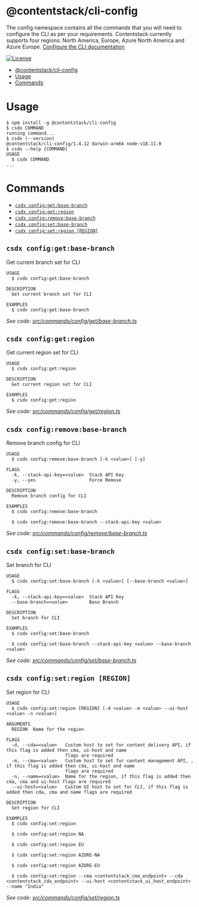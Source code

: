 # @contentstack/cli-config

The config namespace contains all the commands that you will need to configure the CLI as per your requirements. Contentstack currently supports four regions: North America, Europe, Azure North America and Azure Europe. [Configure the CLI documentation](https://www.contentstack.com/docs/developers/cli/configure-the-cli)

[![License](https://img.shields.io/npm/l/@contentstack/cli)](https://github.com/contentstack/cli/blob/main/LICENSE)

<!-- toc -->
* [@contentstack/cli-config](#contentstackcli-config)
* [Usage](#usage)
* [Commands](#commands)
<!-- tocstop -->

# Usage

<!-- usage -->
```sh-session
$ npm install -g @contentstack/cli-config
$ csdx COMMAND
running command...
$ csdx (--version)
@contentstack/cli-config/1.4.12 darwin-arm64 node-v18.11.0
$ csdx --help [COMMAND]
USAGE
  $ csdx COMMAND
...
```
<!-- usagestop -->

# Commands

<!-- commands -->
* [`csdx config:get:base-branch`](#csdx-configgetbase-branch)
* [`csdx config:get:region`](#csdx-configgetregion)
* [`csdx config:remove:base-branch`](#csdx-configremovebase-branch)
* [`csdx config:set:base-branch`](#csdx-configsetbase-branch)
* [`csdx config:set:region [REGION]`](#csdx-configsetregion-region)

## `csdx config:get:base-branch`

Get current branch set for CLI

```
USAGE
  $ csdx config:get:base-branch

DESCRIPTION
  Get current branch set for CLI

EXAMPLES
  $ csdx config:get:base-branch
```

_See code: [src/commands/config/get/base-branch.ts](https://github.com/contentstack/cli/blob/main/packages/contentstack-config/src/commands/config/get/base-branch.ts)_

## `csdx config:get:region`

Get current region set for CLI

```
USAGE
  $ csdx config:get:region

DESCRIPTION
  Get current region set for CLI

EXAMPLES
  $ csdx config:get:region
```

_See code: [src/commands/config/get/region.ts](https://github.com/contentstack/cli/blob/main/packages/contentstack-config/src/commands/config/get/region.ts)_

## `csdx config:remove:base-branch`

Remove branch config for CLI

```
USAGE
  $ csdx config:remove:base-branch [-k <value>] [-y]

FLAGS
  -k, --stack-api-key=<value>  Stack API Key
  -y, --yes                    Force Remove

DESCRIPTION
  Remove branch config for CLI

EXAMPLES
  $ csdx config:remove:base-branch

  $ csdx config:remove:base-branch --stack-api-key <value>
```

_See code: [src/commands/config/remove/base-branch.ts](https://github.com/contentstack/cli/blob/main/packages/contentstack-config/src/commands/config/remove/base-branch.ts)_

## `csdx config:set:base-branch`

Set branch for CLI

```
USAGE
  $ csdx config:set:base-branch [-k <value>] [--base-branch <value>]

FLAGS
  -k, --stack-api-key=<value>  Stack API Key
  --base-branch=<value>        Base Branch

DESCRIPTION
  Set branch for CLI

EXAMPLES
  $ csdx config:set:base-branch

  $ csdx config:set:base-branch --stack-api-key <value> --base-branch <value>
```

_See code: [src/commands/config/set/base-branch.ts](https://github.com/contentstack/cli/blob/main/packages/contentstack-config/src/commands/config/set/base-branch.ts)_

## `csdx config:set:region [REGION]`

Set region for CLI

```
USAGE
  $ csdx config:set:region [REGION] [-d <value> -m <value> --ui-host <value> -n <value>]

ARGUMENTS
  REGION  Name for the region

FLAGS
  -d, --cda=<value>   Custom host to set for content delivery API, if this flag is added then cma, ui-host and name
                      flags are required
  -m, --cma=<value>   Custom host to set for content management API, , if this flag is added then cda, ui-host and name
                      flags are required
  -n, --name=<value>  Name for the region, if this flag is added then cda, cma and ui-host flags are required
  --ui-host=<value>   Custom UI host to set for CLI, if this flag is added then cda, cma and name flags are required

DESCRIPTION
  Set region for CLI

EXAMPLES
  $ csdx config:set:region

  $ csdx config:set:region NA

  $ csdx config:set:region EU

  $ csdx config:set:region AZURE-NA

  $ csdx config:set:region AZURE-EU

  $ csdx config:set:region --cma <contentstack_cma_endpoint> --cda <contentstack_cda_endpoint> --ui-host <contentstack_ui_host_endpoint> --name "India"
```

_See code: [src/commands/config/set/region.ts](https://github.com/contentstack/cli/blob/main/packages/contentstack-config/src/commands/config/set/region.ts)_
<!-- commandsstop -->
